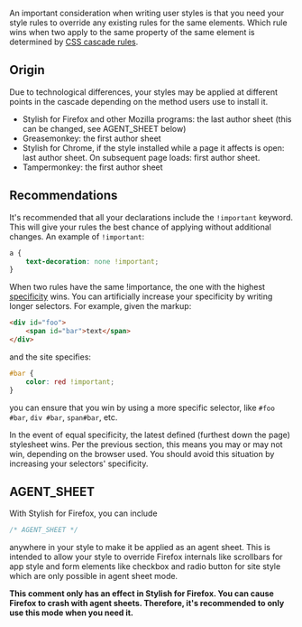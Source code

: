 An important consideration when writing user styles is that you need your style rules to override any existing rules for the same elements. Which rule wins when two apply to the same property of the same element is determined by [CSS cascade rules](http://www.w3.org/TR/2011/REC-CSS2-20110607/cascade.html#cascading-order).

## Origin

Due to technological differences, your styles may be applied at different points in the cascade depending on the method users use to install it.

* Stylish for Firefox and other Mozilla programs: the last author sheet (this can be changed, see AGENT_SHEET below)
* Greasemonkey: the first author sheet
* Stylish for Chrome, if the style installed while a page it affects is open: last author sheet. On subsequent page loads: first author sheet.
* Tampermonkey: the first author sheet

## Recommendations

It's recommended that all your declarations include the `!important` keyword. This will give your rules the best chance of applying without additional changes. An example of `!important`:

```css
a {
	text-decoration: none !important;
}
```

When two rules have the same !importance, the one with the highest [specificity](http://www.w3.org/TR/2011/REC-CSS2-20110607/cascade.html#specificity) wins. You can artificially increase your specificity by writing longer selectors. For example, given the markup:

```html
<div id="foo">
	<span id="bar">text</span>
</div>
```

and the site specifies:
```css
#bar {
	color: red !important;
}
```

you can ensure that you win by using a more specific selector, like `#foo #bar`, `div #bar`, `span#bar`, etc.

In the event of equal specificity, the latest defined (furthest down the page) stylesheet wins. Per the previous section, this means you may or may not win, depending on the browser used. You should avoid this situation by increasing your selectors' specificity.

## AGENT_SHEET

With Stylish for Firefox, you can include

```css
/* AGENT_SHEET */
```

anywhere in your style to make it be applied as an agent sheet. This is intended to allow your style to override Firefox internals like scrollbars for app style and form elements like checkbox and radio button for site style which are only possible in agent sheet mode.

**This comment only has an effect in Stylish for Firefox. You can cause Firefox to crash with agent sheets. Therefore, it's recommended to only use this mode when you need it.**